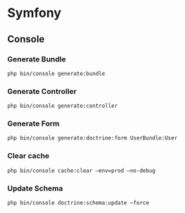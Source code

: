 # Symfony

## Console

### Generate Bundle
`php bin/console generate:bundle`

### Generate Controller
`php bin/console generate:controller`

### Generate Form
`php bin/console generate:doctrine:form UserBundle:User`

### Clear cache
`php bin/console cache:clear –env=prod –no-debug`

### Update Schema
`php bin/console doctrine:schema:update –force`

